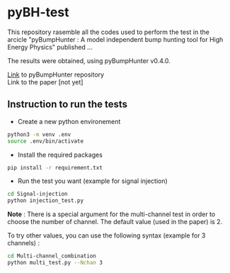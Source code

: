 # pyBH-test

This repository rasemble all the codes used to perform the test in the arcicle "pyBumpHunter : A model independent bump hunting tool for High Energy Physics" published ...

The results were obtained, using pyBumpHunter v0.4.0.

[Link](https://github.com/scikit-hep/pyBumpHunter) to pyBumpHunter repository  
Link to the paper [not yet]


## Instruction to run the tests

* Create a new python environement
```bash
python3 -m venv .env
source .env/bin/activate
```

* Install the required packages
```bash
pip install -r requirement.txt
```

* Run the test you want (example for signal injection)
```bash
cd Signal-injection
python injection_test.py
```

**Note** : There is a special argument for the multi-channel test in order to choose the number of channel.
The default value (used in the paper) is 2.

To try other values, you can use the following syntax (example for 3 channels) :
```bash
cd Multi-channel_combination
python multi_test.py --Nchan 3
```
